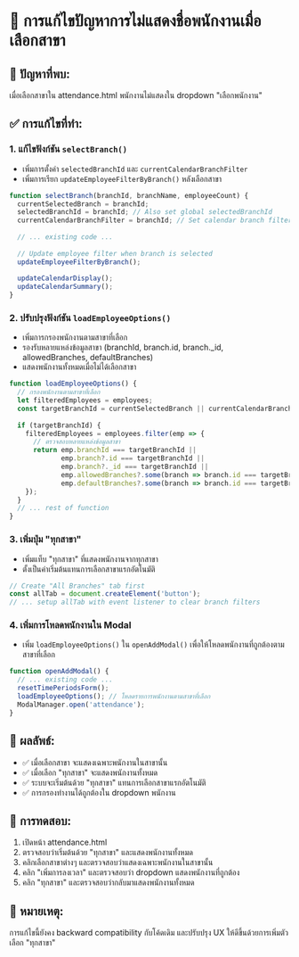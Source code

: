 # 🔧 การแก้ไขปัญหาการไม่แสดงชื่อพนักงานเมื่อเลือกสาขา

## 🐛 **ปัญหาที่พบ:**
เมื่อเลือกสาขาใน attendance.html พนักงานไม่แสดงใน dropdown "เลือกพนักงาน"

## ✅ **การแก้ไขที่ทำ:**

### 1. **แก้ไขฟังก์ชัน `selectBranch()`**
- เพิ่มการตั้งค่า `selectedBranchId` และ `currentCalendarBranchFilter`
- เพิ่มการเรียก `updateEmployeeFilterByBranch()` หลังเลือกสาขา

```javascript
function selectBranch(branchId, branchName, employeeCount) {
  currentSelectedBranch = branchId;
  selectedBranchId = branchId; // Also set global selectedBranchId
  currentCalendarBranchFilter = branchId; // Set calendar branch filter
  
  // ... existing code ...
  
  // Update employee filter when branch is selected
  updateEmployeeFilterByBranch();
  
  updateCalendarDisplay();
  updateCalendarSummary();
}
```

### 2. **ปรับปรุงฟังก์ชัน `loadEmployeeOptions()`**
- เพิ่มการกรองพนักงานตามสาขาที่เลือก
- รองรับหลายแหล่งข้อมูลสาขา (branchId, branch.id, branch._id, allowedBranches, defaultBranches)
- แสดงพนักงานทั้งหมดเมื่อไม่ได้เลือกสาขา

```javascript
function loadEmployeeOptions() {
  // กรองพนักงานตามสาขาที่เลือก
  let filteredEmployees = employees;
  const targetBranchId = currentSelectedBranch || currentCalendarBranchFilter;
  
  if (targetBranchId) {
    filteredEmployees = employees.filter(emp => {
      // ตรวจสอบหลายแหล่งข้อมูลสาขา
      return emp.branchId === targetBranchId || 
             emp.branch?.id === targetBranchId ||
             emp.branch?._id === targetBranchId ||
             emp.allowedBranches?.some(branch => branch.id === targetBranchId || branch._id === targetBranchId) ||
             emp.defaultBranches?.some(branch => branch.id === targetBranchId || branch._id === targetBranchId);
    });
  }
  // ... rest of function
}
```

### 3. **เพิ่มปุ่ม "ทุกสาขา"**
- เพิ่มแท็บ "ทุกสาขา" ที่แสดงพนักงานจากทุกสาขา
- ตั้งเป็นค่าเริ่มต้นแทนการเลือกสาขาแรกอัตโนมัติ

```javascript
// Create "All Branches" tab first
const allTab = document.createElement('button');
// ... setup allTab with event listener to clear branch filters
```

### 4. **เพิ่มการโหลดพนักงานใน Modal**
- เพิ่ม `loadEmployeeOptions()` ใน `openAddModal()` เพื่อให้โหลดพนักงานที่ถูกต้องตามสาขาที่เลือก

```javascript
function openAddModal() {
  // ... existing code ...
  resetTimePeriodsForm();
  loadEmployeeOptions(); // โหลดรายการพนักงานตามสาขาที่เลือก
  ModalManager.open('attendance');
}
```

## 🎯 **ผลลัพธ์:**
- ✅ เมื่อเลือกสาขา จะแสดงเฉพาะพนักงานในสาขานั้น
- ✅ เมื่อเลือก "ทุกสาขา" จะแสดงพนักงานทั้งหมด
- ✅ ระบบจะเริ่มต้นด้วย "ทุกสาขา" แทนการเลือกสาขาแรกอัตโนมัติ
- ✅ การกรองทำงานได้ถูกต้องใน dropdown พนักงาน

## 🧪 **การทดสอบ:**
1. เปิดหน้า attendance.html
2. ตรวจสอบว่าเริ่มต้นด้วย "ทุกสาขา" และแสดงพนักงานทั้งหมด
3. คลิกเลือกสาขาต่างๆ และตรวจสอบว่าแสดงเฉพาะพนักงานในสาขานั้น
4. คลิก "เพิ่มการลงเวลา" และตรวจสอบว่า dropdown แสดงพนักงานที่ถูกต้อง
5. คลิก "ทุกสาขา" และตรวจสอบว่ากลับมาแสดงพนักงานทั้งหมด

## 📝 **หมายเหตุ:**
การแก้ไขนี้ยังคง backward compatibility กับโค้ดเดิม และปรับปรุง UX ให้ดีขึ้นด้วยการเพิ่มตัวเลือก "ทุกสาขา"